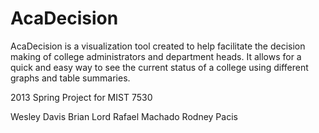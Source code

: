 AcaDecision
===========

AcaDecision is a visualization tool created to help facilitate the decision making of college administrators 
and department heads. It allows for a quick and easy way to see the current status of a college using different graphs
and table summaries.

2013 Spring Project for MIST 7530

Wesley Davis
Brian Lord
Rafael Machado
Rodney Pacis
